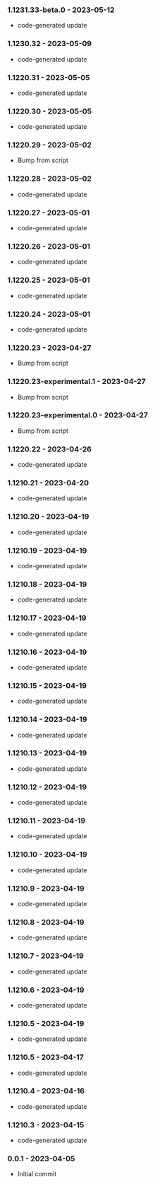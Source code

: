 ### 1.1231.33-beta.0 - 2023-05-12

- code-generated update

### 1.1230.32 - 2023-05-09

- code-generated update

### 1.1220.31 - 2023-05-05

- code-generated update

### 1.1220.30 - 2023-05-05

- code-generated update

### 1.1220.29 - 2023-05-02

- Bump from script

### 1.1220.28 - 2023-05-02

- code-generated update

### 1.1220.27 - 2023-05-01

- code-generated update

### 1.1220.26 - 2023-05-01

- code-generated update

### 1.1220.25 - 2023-05-01

- code-generated update

### 1.1220.24 - 2023-05-01

- code-generated update

### 1.1220.23 - 2023-04-27

- Bump from script

### 1.1220.23-experimental.1 - 2023-04-27

- Bump from script

### 1.1220.23-experimental.0 - 2023-04-27

- Bump from script

### 1.1220.22 - 2023-04-26

- code-generated update

### 1.1210.21 - 2023-04-20

- code-generated update

### 1.1210.20 - 2023-04-19

- code-generated update

### 1.1210.19 - 2023-04-19

- code-generated update

### 1.1210.18 - 2023-04-19

- code-generated update

### 1.1210.17 - 2023-04-19

- code-generated update

### 1.1210.16 - 2023-04-19

- code-generated update

### 1.1210.15 - 2023-04-19

- code-generated update

### 1.1210.14 - 2023-04-19

- code-generated update

### 1.1210.13 - 2023-04-19

- code-generated update

### 1.1210.12 - 2023-04-19

- code-generated update

### 1.1210.11 - 2023-04-19

- code-generated update

### 1.1210.10 - 2023-04-19

- code-generated update

### 1.1210.9 - 2023-04-19

- code-generated update

### 1.1210.8 - 2023-04-19

- code-generated update

### 1.1210.7 - 2023-04-19

- code-generated update

### 1.1210.6 - 2023-04-19

- code-generated update

### 1.1210.5 - 2023-04-19

- code-generated update

### 1.1210.5 - 2023-04-17

- code-generated update

### 1.1210.4 - 2023-04-16

- code-generated update

### 1.1210.3 - 2023-04-15

- code-generated update

### 0.0.1 - 2023-04-05

- Initial commit
